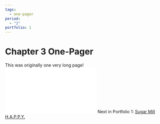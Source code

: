 ```yaml
---
tags:
  - one-pager
period:
  - "2"
portfolio: 1
---
```

# Chapter 3 One-Pager
This was originally one very long page!
![Chapter 3.pdf](Portfolio%20Files/Chapter%203.pdf)
Next in Portfolio 1: [Sugar Mill H.A.P.P.Y.](Sugar%20Mill%20H.A.P.P.Y..md)